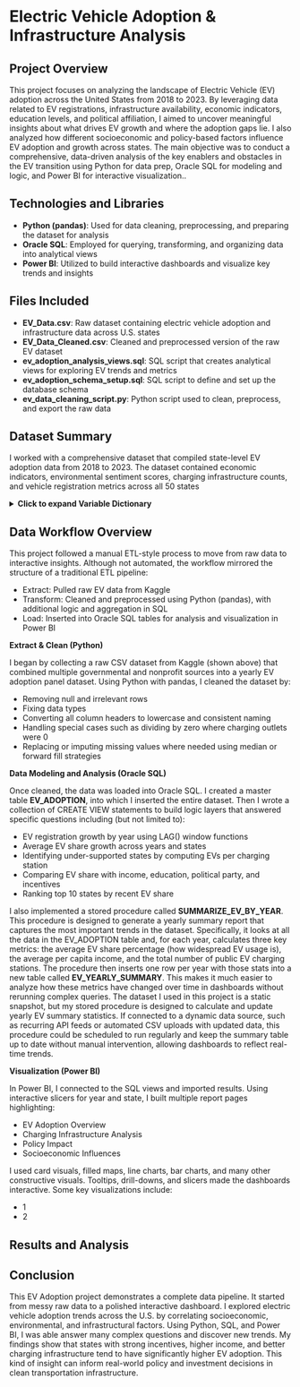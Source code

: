 # Electric Vehicle Adoption & Infrastructure Analysis
## Project Overview
This project focuses on analyzing the landscape of Electric Vehicle (EV) adoption across the United States from 2018 to 2023. By leveraging data related to EV registrations, infrastructure availability, economic indicators, education levels, and political affiliation, I aimed to uncover meaningful insights about what drives EV growth and where the adoption gaps lie. I also analyzed how different socioeconomic and policy-based factors influence EV adoption and growth across states. The main objective was to conduct a comprehensive, data-driven analysis of the key enablers and obstacles in the EV transition using Python for data prep, Oracle SQL for modeling and logic, and Power BI for interactive visualization..

## Technologies and Libraries
* **Python (pandas)**: Used for data cleaning, preprocessing, and preparing the dataset for analysis
* **Oracle SQL**: Employed for querying, transforming, and organizing data into analytical views
* **Power BI**: Utilized to build interactive dashboards and visualize key trends and insights

## Files Included
* **EV_Data.csv**: Raw dataset containing electric vehicle adoption and infrastructure data across U.S. states
* **EV_Data_Cleaned.csv**: Cleaned and preprocessed version of the raw EV dataset
* **ev_adoption_analysis_views.sql**: SQL script that creates analytical views for exploring EV trends and metrics
* **ev_adoption_schema_setup.sql**: SQL script to define and set up the database schema
* **ev_data_cleaning_script.py**: Python script used to clean, preprocess, and export the raw data

## Dataset Summary
I worked with a comprehensive dataset that compiled state-level EV adoption data from 2018 to 2023. The dataset contained economic indicators, environmental sentiment scores, charging infrastructure counts, and vehicle registration metrics across all 50 states
<details>
<summary><strong>Click to expand Variable Dictionary</strong></summary>

<br>

| Variable                             | Description                                                                 |
|--------------------------------------|-----------------------------------------------------------------------------|
| `state`                              | US state                                                                   |
| `year`                               | Year of observation                                                        |
| `ev_registrations`                  | Number of Electric Vehicles registered                                     |
| `total_vehicles`                    | Total number of all vehicle registrations in the state                     |
| `ev_share_percent`                  | Percentage of total vehicles that are electric vehicles                    |
| `stations`                          | Number of public EV charging stations                                      |
| `total_charging_outlets`           | Total number of individual charging plugs available at public stations     |
| `level_1`                           | Number of Level 1 charging outlets                                         |
| `level_2`                           | Number of Level 2 charging outlets                                         |
| `dc_fast`                           | Number of DC Fast charging outlets                                         |
| `fuel_economy`                      | Average fuel economy of all vehicles in the state (e.g., MPG)              |
| `incentives`                        | Presence and/or details of state-level EV incentives                       |
| `number_of_metro_organizing_committees` | Number of metropolitan planning organizations in the state           |
| `population_20_64`                  | Working-age population (ages 20–64)                                        |
| `education_bachelor`               | Number of people with a Bachelor's degree or higher                        |
| `labour_force_participation_rate`  | Percentage of the working-age population in the labor force                |
| `unemployment_rate`                | Percentage of the labor force that is unemployed                           |
| `bachelor_attainment`             | Percentage of the total population with a Bachelor's degree or higher      |
| `per_cap_income`                   | Average income per person in the state                                     |
| `affectweather`                    | Concern about climate change impacts                                       |
| `devharm`                          | Concern about potential harm from development                              |
| `discuss`                          | Frequency of discussing environmental issues                               |
| `exp`                              | Environmental experience or exposure                                       |
| `localofficials`                   | Trust in local environmental officials                                     |
| `personal`                         | Sense of personal responsibility toward environment                        |
| `reducetax`                        | Support for reducing taxes for environmental policies                      |
| `regulate`                         | Support for environmental regulation                                       |
| `worried`                          | Worry about environmental problems                                         |
| `price_cents_per_kwh`              | Average electricity price per kilowatt-hour (cents)                        |
| `gasoline_price_per_gallon`        | Average gasoline price per gallon                                          |
| `total`                            | Total number of registered vehicles                                        |
| `trucks`                           | Number of registered trucks                                                |
| `trucks_share`                     | Percentage of total vehicles that are trucks                               |
| `party`                            | Predominant political party of the state                                   |
</details>

## Data Workflow Overview
This project followed a manual ETL-style process to move from raw data to interactive insights. Although not automated, the workflow mirrored the structure of a traditional ETL pipeline:
* Extract: Pulled raw EV data from Kaggle
* Transform: Cleaned and preprocessed using Python (pandas), with additional logic and aggregation in SQL
* Load: Inserted into Oracle SQL tables for analysis and visualization in Power BI

**Extract & Clean (Python)**

I began by collecting a raw CSV dataset from Kaggle (shown above) that combined multiple governmental and nonprofit sources into a yearly EV adoption panel dataset. Using Python with pandas, I cleaned the dataset by:
* Removing null and irrelevant rows
* Fixing data types
* Converting all column headers to lowercase and consistent naming
* Handling special cases such as dividing by zero where charging outlets were 0
* Replacing or imputing missing values where needed using median or forward fill strategies

**Data Modeling and Analysis (Oracle SQL)**

Once cleaned, the data was loaded into Oracle SQL. I created a master table **EV_ADOPTION**, into which I inserted the entire dataset. Then I wrote a collection of CREATE VIEW statements to build logic layers that answered specific questions including (but not limited to):
* EV registration growth by year using LAG() window functions
* Average EV share growth across years and states
* Identifying under-supported states by computing EVs per charging station
* Comparing EV share with income, education, political party, and incentives
* Ranking top 10 states by recent EV share

I also implemented a stored procedure called **SUMMARIZE_EV_BY_YEAR**. This procedure is designed to generate a yearly summary report that captures the most important trends in the dataset. Specifically, it looks at all the data in the EV_ADOPTION table and, for each year, calculates three key metrics: the average EV share percentage (how widespread EV usage is), the average per capita income, and the total number of public EV charging stations. The procedure then inserts one row per year with those stats into a new table called **EV_YEARLY_SUMMARY**. This makes it much easier to  analyze how these metrics have changed over time in dashboards without rerunning complex queries. The dataset I used in this project is a static snapshot, but my stored procedure is designed to calculate and update yearly EV summary statistics. If connected to a dynamic data source, such as recurring API feeds or automated CSV uploads with updated data, this procedure could be scheduled to run regularly and keep the summary table up to date without manual intervention, allowing dashboards to reflect real-time trends.

**Visualization (Power BI)**

In Power BI, I connected to the SQL views and imported results. Using interactive slicers for year and state, I built multiple report pages highlighting:
* EV Adoption Overview
* Charging Infrastructure Analysis
* Policy Impact
* Socioeconomic Influences

I used card visuals, filled maps, line charts, bar charts, and many other constructive visuals. Tooltips, drill-downs, and slicers made the dashboards interactive. Some key visualizations include:
* 1
* 2

## Results and Analysis

## Conclusion
This EV Adoption project demonstrates a complete data pipeline. It started from messy raw data to a polished interactive dashboard. I explored electric vehicle adoption trends across the U.S. by correlating socioeconomic, environmental, and infrastructural factors. Using Python, SQL, and Power BI, I was able answer many complex questions and discover new trends. My findings show that states with strong incentives, higher income, and better charging infrastructure tend to have significantly higher EV adoption. This kind of insight can inform real-world policy and investment decisions in clean transportation infrastructure.


